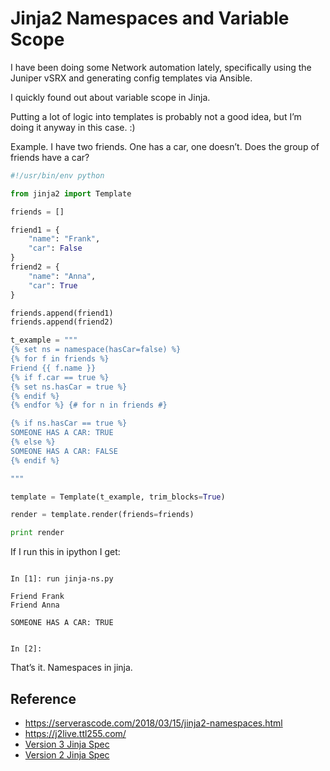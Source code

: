 
# Jinja2 Namespaces and Variable Scope

I have been doing some Network automation lately, specifically using the Juniper vSRX and generating config templates via Ansible.

I quickly found out about variable scope in Jinja.

Putting a lot of logic into templates is probably not a good idea, but I’m doing it anyway in this case. :)

Example. I have two friends. One has a car, one doesn’t. Does the group of friends have a car?

```python
#!/usr/bin/env python

from jinja2 import Template

friends = []

friend1 = {
    "name": "Frank",
    "car": False
}
friend2 = {
    "name": "Anna",
    "car": True
}

friends.append(friend1)
friends.append(friend2)

t_example = """
{% set ns = namespace(hasCar=false) %}
{% for f in friends %}
Friend {{ f.name }}
{% if f.car == true %}
{% set ns.hasCar = true %}
{% endif %}
{% endfor %} {# for n in friends #}

{% if ns.hasCar == true %}
SOMEONE HAS A CAR: TRUE
{% else %}
SOMEONE HAS A CAR: FALSE
{% endif %}

"""

template = Template(t_example, trim_blocks=True)

render = template.render(friends=friends)

print render
```

If I run this in ipython I get:

```shell

In [1]: run jinja-ns.py

Friend Frank
Friend Anna

SOMEONE HAS A CAR: TRUE


In [2]:
```

That’s it. Namespaces in jinja.

## Reference

- https://serverascode.com/2018/03/15/jinja2-namespaces.html
- https://j2live.ttl255.com/
- [Version 3 Jinja Spec](https://jinja.palletsprojects.com/en/3.0.x/templates/)
- [Version 2 Jinja Spec](https://jinja.palletsprojects.com/en/2.10.x/templates/)
